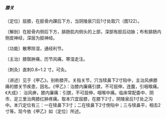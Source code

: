 ##### 膝关

〔定位〕屈膝，在胫骨内踝后下方，当阴陵泉穴后1寸处取穴（图122）。

〔解剖〕在胫骨内侧后下方，腓肠肌内侧头的上部，深部有胫后动脉；布有腓肠内侧皮神经，深层为胫神经。

〔功能〕散寒除湿，通经利节。

〔主治〕膝髌肿痛，历节风痛，寒湿走注。

〔刺灸〕直刺0.8~1.2 寸。可灸。

〔讲述〕见于《甲乙》。别称膝开。关指关节，穴当犊鼻下2寸陷中，主治风痹膝痛的膝关节疾患，因名。《甲乙》：治膝内廉痛引膑，不可屈伸，连腹，引咽喉痛。《大成》： 治风痹，膝内廉痛：引膑，不可屈伸，咽喉中痛。临床常配委中、阴市、足三里治两膝红肿疼痛。取本穴宜屈膝，在膝下2寸，阴陵泉后1寸处之沟中。本穴定位有三：一在犊鼻下3寸；二在犊鼻下2寸傍陷中；三与犊鼻平，相去2寸等。现今依《甲乙》如〔定位〕所述。
